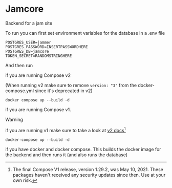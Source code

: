 # Jamcore
Backend for a jam site

To run you can first set environment variables for the database in a .env file

```
POSTGRES_USER=jammer
POSTGRES_PASSWORD=INSERTPASSWORDHERE
POSTGRES_DB=jamcore
TOKEN_SECRET=RANDOMSTRINGHERE
```

And then run

if you are running Compose v2

(When running v2 make sure to remove `version: "3"` from the docker-compose.yml since it's deprecated in v2)

```
docker compose up --build -d
```
if you are running Compose v1.
> [!WARNING]
> if you are running v1 make sure to take a look at [v2 docs](https://docs.docker.com/compose/releases/migrate/)[^1]
```
docker-compose up --build -d
```

if you have docker and docker compose. This builds the docker image for the backend and then runs it (and also runs the database)

[^1]: The final Compose V1 release, version 1.29.2, was May 10, 2021. These packages haven't received any security updates since then. Use at your own risk.